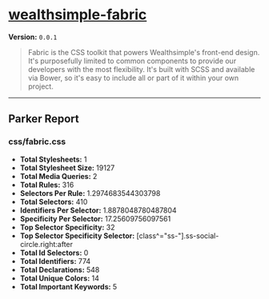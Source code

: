 # [wealthsimple-fabric]( http://fabric.wealthsimple.com )

**Version:** `0.0.1`

> Fabric is the CSS toolkit that powers Wealthsimple's front-end design. It's purposefully limited to common components to provide our developers with the most flexibility. It's built with SCSS and available via Bower, so it's easy to include all or part of it within your own project.

* * *

## Parker Report

### css/fabric.css

- **Total Stylesheets:** 1
- **Total Stylesheet Size:** 19127
- **Total Media Queries:** 2
- **Total Rules:** 316
- **Selectors Per Rule:** 1.2974683544303798
- **Total Selectors:** 410
- **Identifiers Per Selector:** 1.8878048780487804
- **Specificity Per Selector:** 17.25609756097561
- **Top Selector Specificity:** 32
- **Top Selector Specificity Selector:** [class^="ss-"].ss-social-circle.right:after
- **Total Id Selectors:** 0
- **Total Identifiers:** 774
- **Total Declarations:** 548
- **Total Unique Colors:** 14
- **Total Important Keywords:** 5
